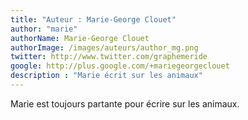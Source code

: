 ```yaml
---
title: "Auteur : Marie-George Clouet"
author: "marie"
authorName: Marie-George Clouet
authorImage: /images/auteurs/author_mg.png
twitter: http://www.twitter.com/graphemeride
google: http://plus.google.com/+mariegeorgeclouet
description : "Marie écrit sur les animaux"
---
```


Marie est toujours partante pour écrire sur les animaux.
